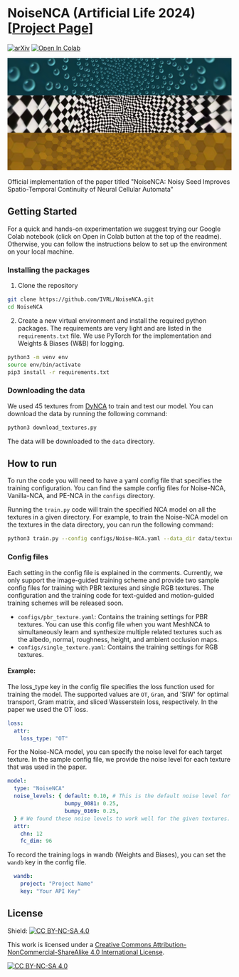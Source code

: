 # NoiseNCA (Artificial Life 2024) [[Project Page](https://noisenca.github.io/)]

[![arXiv](https://img.shields.io/badge/arXiv-2108.00946-b31b1b.svg)](https://arxiv.org/abs/2404.06279) [![Open In Colab](https://colab.research.google.com/assets/colab-badge.svg)](https://colab.research.google.com/github/IVRL/NoiseNCA/blob/main/colab.ipynb)

![teaser](data/teaser.jpeg)

Official implementation of the paper titled "NoiseNCA: Noisy Seed Improves Spatio-Temporal Continuity of Neural Cellular
Automata"

## Getting Started

For a quick and hands-on experimentation we suggest trying our Google Colab notebook (click on Open in
Colab button at the top of the readme).
Otherwise, you can follow the instructions below to set up the environment on your local machine.

### Installing the packages

1. Clone the repository

```bash
git clone https://github.com/IVRL/NoiseNCA.git
cd NoiseNCA
```

2. Create a new virtual environment and install the required python packages.
   The requirements are very light and are listed in the `requirements.txt` file. We use PyTorch for the implementation
   and Weights & Biases (W&B) for logging.

```bash
python3 -m venv env
source env/bin/activate
pip3 install -r requirements.txt
```

### Downloading the data

We used 45 textures from [DyNCA](https://dynca.github.io/) to train and test our model.
You can download the data by running the following command:

```bash
python3 download_textures.py
```

The data will be downloaded to the `data` directory.

## How to run

To run the code you will need to have a yaml config file that specifies the training configuration.
You can find the sample config files for Noise-NCA, Vanilla-NCA, and PE-NCA in the `configs` directory.

Running the `train.py` code will train the specified NCA model on all the textures in a given directory.
For example, to train the Noise-NCA model on the textures in the data directory, you can run the following command:

```bash
python3 train.py --config configs/Noise-NCA.yaml --data_dir data/textures/
```

### Config files

Each setting in the config file is explained in the comments.
Currently, we only support the image-guided training scheme and provide two sample config files for training with PBR
textures and single RGB textures.
The configuration and the training code for text-guided and motion-guided training schemes will be released soon.

* `configs/pbr_texture.yaml`: Contains the training settings for PBR textures.
  You can use this config file when you want MeshNCA to simultaneously learn and synthesize multiple related textures
  such as the albedo, normal, roughness, height, and ambient occlusion maps.
* `configs/single_texture.yaml`: Contains the training settings for RGB textures.

#### Example:

The loss_type key in the config file specifies the loss function used for training the model.
The supported values are `OT`, `Gram`, and 'SlW' for optimal transport, Gram matrix, and sliced Wasserstein loss,
respectively. In the paper we used the OT loss.

```yaml
loss:
  attr:
    loss_type: "OT"
```

For the Noise-NCA model, you can specify the noise level for each target texture. In the sample
config file, we provide the noise level for each texture that was used in the paper.

```yaml
model:
  type: "NoiseNCA"
  noise_levels: { default: 0.10, # This is the default noise level for images that are not listed below
                  bumpy_0081: 0.25,
                  bumpy_0169: 0.25,
  } # We found these noise levels to work well for the given textures.
  attr:
    chn: 12
    fc_dim: 96
```

To record the training logs in wandb (Weights and Biases), you can set the `wandb` key in the config file.

```yaml
  wandb:
    project: "Project Name"
    key: "Your API Key"
```

## License

Shield: [![CC BY-NC-SA 4.0][cc-by-nc-sa-shield]][cc-by-nc-sa]

This work is licensed under a
[Creative Commons Attribution-NonCommercial-ShareAlike 4.0 International License][cc-by-nc-sa].

[![CC BY-NC-SA 4.0][cc-by-nc-sa-image]][cc-by-nc-sa]

[cc-by-nc-sa]: http://creativecommons.org/licenses/by-nc-sa/4.0/

[cc-by-nc-sa-image]: https://licensebuttons.net/l/by-nc-sa/4.0/88x31.png

[cc-by-nc-sa-shield]: https://img.shields.io/badge/License-CC%20BY--NC--SA%204.0-lightgrey.svg
